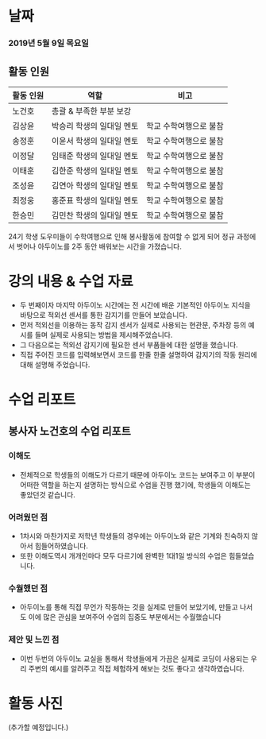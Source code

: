 # 날짜
### 2019년 5월 9일 목요일

## 활동 인원
|활동 인원|역할|비고|
|----|----|----|
|노건호|총괄 & 부족한 부분 보강||
|김상윤|박승리 학생의 일대일 멘토|학교 수학여행으로 불참|
|송정훈|이윤서 학생의 일대일 멘토|학교 수학여행으로 불참|
|이정달|임태준 학생의 일대일 멘토|학교 수학여행으로 불참|
|이태훈|김한준 학생의 일대일 멘토|학교 수학여행으로 불참|
|조성윤|김연아 학생의 일대일 멘토|학교 수학여행으로 불참|
|최정웅|홍준표 학생의 일대일 멘토|학교 수학여행으로 불참|
|한승민|김민찬 학생의 일대일 멘토|학교 수학여행으로 불참|

24기 학생 도우미들이 수학여행으로 인해 봉사활동에 참여할 수 없게 되어 정규 과정에서 벗어나 아두이노를 2주 동안 배워보는 시간을 가졌습니다.

# 강의 내용 & 수업 자료

* 두 번째이자 마지막 아두이노 시간에는 전 시간에 배운 기본적인 아두이노 지식을 바탕으로 적외선 센서를 통한 감지기를 만들어 보았습니다.
* 먼저 적외선을 이용하는 동작 감지 센서가 실제로 사용되는 현관문, 주차장 등의 예시를 들며 실제로 사용되는 방법을 제시해주었습니다.
* 그 다음으로는 적외선 감지기에 필요한 센서 부품들에 대한 설명을 했습니다.
* 직접 주어진 코드를 입력해보면서 코드를 한줄 한줄 설명하여 감지기의 작동 원리에 대해 설명해 주었습니다.

# 수업 리포트

## 봉사자 노건호의 수업 리포트

### 이해도
* 전체적으로 학생들의 이해도가 다르기 때문에 아두이노 코드는 보여주고 이 부분이 어떠한 역할을 하는지 설명하는 방식으로 수업을 진행 했기에, 학생들의 이해도는 좋았던것 같습니다. 

### 어려웠던 점
* 1차시와 마찬가지로 저학년 학생들의 경우에는 아두이노와 같은 기계와 친숙하지 않아서 힘들어하였습니다.
* 또한 이해도역시 개개인마다 모두 다르기에 완벽한 1대1일 방식의 수업은 힘들었습니다.

### 수월했던 점
* 아두이노를 통해 직접 무언가 작동하는 것을 실제로 만들어 보았기에, 만들고 나서도 이에 많은 관심을 보여주어 수업의 집중도 부분에서는 수월했습니다

### 제안 및 느낀 점
* 이번 두번의 아두이노 교실을 통해서 학생들에게 가끔은 실제로 코딩이 사용되는 우리 주변의 예시를 알려주고 직접 체험하게 해보는 것도 좋다고 생각하였습니다.

# 활동 사진
(추가할 예정입니다.)

